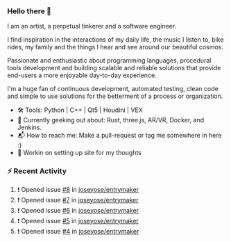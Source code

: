 ### Hello there 👋

I am an artist, a perpetual tinkerer and a software engineer.

I find inspiration in the interactions of my daily life, the music I listen to, bike rides, my family and the things I hear and see around our beautiful cosmos. 

Passionate and enthusiastic about programming languages, procedural tools development and building scalable and reliable solutions that provide end-users a more enjoyable day-to-day experience. 

I'm a huge fan of continuous development, automated testing, clean code and simple to use solutions for the betterment of a process or organization. 

- 🛠 Tools: Python | C++ | Qt5 | Houdini | VEX
- 📔 Currently geeking out about: Rust, three.js, AR/VR, Docker, and Jenkins.
- 📬 How to reach me: Make a pull-request or tag me somewhere in here :)
- 📝 Workin on setting up site for my thoughts

### :zap: Recent Activity

<!--START_SECTION:activity-->
1. ❗️ Opened issue [#8](https://github.com/joseyose/entrymaker/issues/8) in [joseyose/entrymaker](https://github.com/joseyose/entrymaker)
2. ❗️ Opened issue [#7](https://github.com/joseyose/entrymaker/issues/7) in [joseyose/entrymaker](https://github.com/joseyose/entrymaker)
3. ❗️ Opened issue [#6](https://github.com/joseyose/entrymaker/issues/6) in [joseyose/entrymaker](https://github.com/joseyose/entrymaker)
4. ❗️ Opened issue [#5](https://github.com/joseyose/entrymaker/issues/5) in [joseyose/entrymaker](https://github.com/joseyose/entrymaker)
5. ❗️ Opened issue [#4](https://github.com/joseyose/entrymaker/issues/4) in [joseyose/entrymaker](https://github.com/joseyose/entrymaker)
<!--END_SECTION:activity-->
